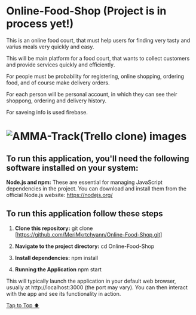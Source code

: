 <a id='top'></a>

# Online-Food-Shop (Project is in process yet!)
This is an online food court, that must help users for finding very tasty and varius meals very quickly and easy.

This will be main platform for a food court, that wants to collect customers and provide services quickly and efficiently․

For people must be probability for registering, online shopping, ordering food, and of course make delivery orders.

For each person will be personal account, in which they can see their shoppong, ordering and delivery history.

For saveing info is used firebase.

# ![AMMA-Track(Trello clone) images](Online-Food-Shop/blob/setUp/src/components/images/README_image.jpg "AMMA-Track app")

## To run this application, you'll need the following software installed on your system:

**Node.js and npm:** These are essential for managing JavaScript dependencies in the project. You can download and install them from the official Node.js website: https://nodejs.org/

## To run this application follow these steps

1. **Clone this repository:**
   git clone [https://github.com/MeriMkrtchyann/Online-Food-Shop.git]

2. **Navigate to the project directory:**
    cd Online-Food-Shop

3. **Install dependencies:**
    npm install

4. **Running the Application**
    npm start

This will typically launch the application in your default web browser, usually at http://localhost:3000 (the port may vary). You can then interact with the app and see its functionality in action.

[Tap to Top ⬆](#top)
